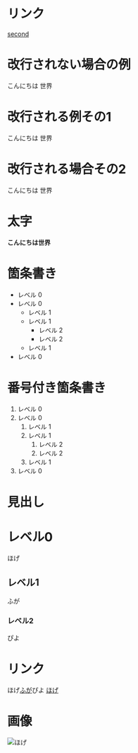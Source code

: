 # リンク

[second](/second.md)

# 改行されない場合の例
こんにちは
世界
# 改行される例その1
こんにちは
世界
# 改行される場合その2
こんにちは
世界
# 太字
**こんにちは世界**
# 箇条書き
- レベル 0
- レベル 0
  - レベル 1
  - レベル 1
    - レベル 2
    - レベル 2
  - レベル 1
- レベル 0
# 番号付き箇条書き
1. レベル 0
1. レベル 0
   1. レベル 1
   1. レベル 1
      1. レベル 2
      1. レベル 2
   1. レベル 1
1. レベル 0
# 見出し
# レベル0
ほげ
## レベル1
ふが
### レベル2
ぴよ
# リンク
ほげ[ふが](https://sites.google.com/morijyobi.ac.jp/git/git%E3%81%AB%E3%82%88%E3%82%8B%E3%83%90%E3%83%BC%E3%82%B8%E3%83%A7%E3%83%B3%E7%AE%A1%E7%90%86/2-4-github-pages/2-4-2-%E3%83%9E%E3%83%BC%E3%82%AF%E3%83%80%E3%82%A6%E3%83%B3md%E3%83%95%E3%82%A1%E3%82%A4%E3%83%AB)ぴよ
[ほげ](https://sites.google.com/morijyobi.ac.jp/git/git%E3%81%AB%E3%82%88%E3%82%8B%E3%83%90%E3%83%BC%E3%82%B8%E3%83%A7%E3%83%B3%E7%AE%A1%E7%90%86/2-4-github-pages/2-4-2-%E3%83%9E%E3%83%BC%E3%82%AF%E3%83%80%E3%82%A6%E3%83%B3md%E3%83%95%E3%82%A1%E3%82%A4%E3%83%AB)
# 画像
![ほげ](img/jyobi.jpg)





